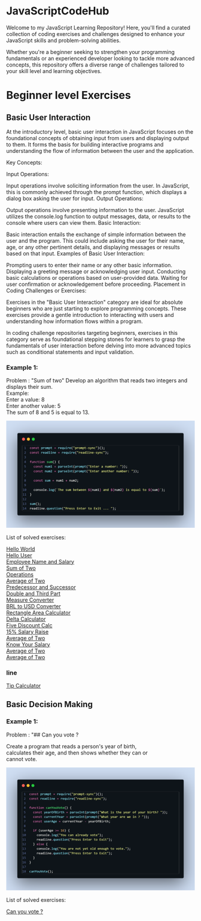 # JavaScriptCodeHub

Welcome to my JavaScript Learning Repository! Here, you'll find a curated collection of coding exercises and challenges designed to enhance your JavaScript skills and problem-solving abilities.

Whether you're a beginner seeking to strengthen your programming fundamentals or an experienced developer looking to tackle more advanced concepts, this repository offers a diverse range of challenges tailored to your skill level and learning objectives.

# Beginner level Exercises

## Basic User Interaction

At the introductory level, basic user interaction in JavaScript focuses on the foundational concepts of obtaining input from users and displaying output to them. It forms the basis for building interactive programs and understanding the flow of information between the user and the application.

Key Concepts:

Input Operations:

Input operations involve soliciting information from the user. In JavaScript, this is commonly achieved through the prompt function, which displays a dialog box asking the user for input.
Output Operations:

Output operations involve presenting information to the user. JavaScript utilizes the console.log function to output messages, data, or results to the console where users can view them.
Basic Interaction:

Basic interaction entails the exchange of simple information between the user and the program. This could include asking the user for their name, age, or any other pertinent details, and displaying messages or results based on that input.
Examples of Basic User Interaction:

Prompting users to enter their name or any other basic information.
Displaying a greeting message or acknowledging user input.
Conducting basic calculations or operations based on user-provided data.
Waiting for user confirmation or acknowledgement before proceeding.
Placement in Coding Challenges or Exercises:

Exercises in the "Basic User Interaction" category are ideal for absolute beginners who are just starting to explore programming concepts. These exercises provide a gentle introduction to interacting with users and understanding how information flows within a program.

In coding challenge repositories targeting beginners, exercises in this category serve as foundational stepping stones for learners to grasp the fundamentals of user interaction before delving into more advanced topics such as conditional statements and input validation.

### Example 1: 

Problem : "Sum of two"
Develop an algorithm that reads two integers and displays their sum.<br>
Example:<br>
Enter a value: 8 <br>
Enter another value: 5 <br>
The sum of 8 and 5 is equal to 13. <br>

![Basic Sequence:](https://github.com/davi-p-oliveira-11/JavaScriptCodeHub/blob/main/Images/basic%20sequences.png)<br>

List of solved exercises:

[Hello World](https://github.com/davi-p-oliveira-11/JavaScriptCodeHub/tree/main/Challenges/HelloWorld)<br>
[Hello User](https://github.com/davi-p-oliveira-11/JavaScriptCodeHub/tree/main/Challenges/HelloUser)<br>
[Employee Name and Salary](https://github.com/davi-p-oliveira-11/JavaScriptCodeHub/tree/main/Challenges/EmployeeName)<br>
[Sum of Two](https://github.com/davi-p-oliveira-11/JavaScriptCodeHub/tree/main/Challenges/SumofTwo)<br>
[Operations](https://github.com/davi-p-oliveira-11/JavaScriptCodeHub/tree/main/Challenges/Operations)<br>
[Average of Two](https://github.com/davi-p-oliveira-11/JavaScriptCodeHub/tree/main/Challenges/Average-of-Two)<br>
[Predecessor and Successor](https://github.com/davi-p-oliveira-11/JavaScriptCodeHub/tree/main/Challenges/Predecessor-Succesor)<br>
[Double and Third Part](https://github.com/davi-p-oliveira-11/JavaScriptCodeHub/tree/main/Challenges/Double-Third)<br>
[Measure Converter](https://github.com/davi-p-oliveira-11/JavaScriptCodeHub/tree/main/Challenges/Measure-Converter)<br>
[BRL to USD Converter](https://github.com/davi-p-oliveira-11/JavaScriptCodeHub/tree/main/Challenges/brl-to-dollar)<br>
[Rectangle Area Calculator ](https://github.com/davi-p-oliveira-11/JavaScriptCodeHub/tree/main/Challenges/Rectangle-Calc)<br>
[Delta Calculator](https://github.com/davi-p-oliveira-11/JavaScriptCodeHub/tree/main/Challenges/DeltaCalculator)<br>
[Five Discount Calc](https://github.com/davi-p-oliveira-11/JavaScriptCodeHub/tree/main/Challenges/Five-Discount)<br>
[15% Salary Raise ](https://github.com/davi-p-oliveira-11/JavaScriptCodeHub/tree/main/Challenges/15-Salary-Raise)<br>
[Average of Two](https://github.com/davi-p-oliveira-11/JavaScriptCodeHub/tree/main/Challenges/Average-of-Two)<br>
[Know Your Salary](https://github.com/davi-p-oliveira-11/JavaScriptCodeHub/tree/main/Challenges/Average-of-Two)<br>
[Average of Two](https://github.com/davi-p-oliveira-11/JavaScriptCodeHub/tree/main/Challenges/Average-of-Two)<br>
[Average of Two](https://github.com/davi-p-oliveira-11/JavaScriptCodeHub/tree/main/Challenges/Average-of-Two)<br>

### line
[Tip Calculator](https://github.com/davi-p-oliveira-11/JavaScriptCodeHub/tree/main/Challenges/Tip-Calculator)<br>

## Basic Decision Making

### Example 1: 

Problem : "## Can you vote ?

Create a program that reads a person's year of birth,<br>
calculates their age, and then shows whether they can or <br>cannot vote.

![Basic Decision Making:](https://github.com/davi-p-oliveira-11/JavaScriptCodeHub/blob/main/Images/code-snapshot.png)<br>

List of solved exercises:

[Can you vote ?](https://github.com/davi-p-oliveira-11/JavaScriptCodeHub/tree/main/Challenges/Can-you-vote)<br>
